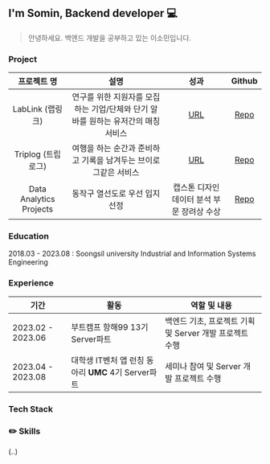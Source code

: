 <!-- <h3> Hi there <img src="https://github.com/ABSphreak/ABSphreak/blob/master/gifs/Hi.gif" width="20"></h3> -->

## I'm Somin, Backend developer 💻
> 안녕하세요. 백엔드 개발을 공부하고 있는 이소민입니다.

### Project

  |프로젝트 명|설명| 성과 | Github |
  |:----:|:----:|:----:|:----:|
  | LabLink (랩링크) | 연구를 위한 지원자를 모집하는 기업/단체와 단기 알바를 원하는 유저간의 매칭 서비스 | [URL](http://lablink.site) | [Repo](https://github.com/LabLink-Project/LabLink-BE)
  | Triplog (트립로그) | 여행을 하는 순간과 준비하고 기록을 남겨두는 브이로그같은 서비스 | [URL](http://13.125.234.1:3000) | [Repo](https://github.com/TripLog-project/TripLog_BE)|
  | Data Analytics Projects | 동작구 열선도로 우선 입지선정 | 캡스톤 디자인 데이터 분석 부문 장려상 수상 | [Repo]()

### Education
  2018.03 - 2023.08 : Soongsil university Industrial and Information Systems Engineering

### Experience
  |기간|활동|역할 및 내용|
  |---|----|---|
  |2023.02 - 2023.06|부트캠프 항해99 13기 Server파트|백엔드 기초, 프로젝트 기획 및 Server 개발 프로젝트 수행|
  |2023.04 - 2023.08|대학생 IT벤처 앱 런칭 동아리 **UMC** 4기 Server파트|세미나 참여 및 Server 개발 프로젝트 수행|


### Tech Stack

### ✏️ Skills
(..)



<!-- 

<br>

<div align="center">

[![Anurag's GitHub stats](https://github-readme-stats.vercel.app/api?username=thals0)](https://github.com/thals0) -->


<!--![Top Langs](https://github-readme-stats.vercel.app/api/top-langs/?username=thals0) -->
<!-- [![Top Langs](https://github-readme-stats.vercel.app/api/top-langs/?username=thals0&layout=compact)](https://github.com/anuraghazra/github-readme-stats) -->

<!-- <h3 align="center">🛠 Tech Stack 🛠</h3>
<p align="center">
  <img src="https://img.shields.io/badge/Python-3766AB?style=flat-square&logo=Python&logoColor=white"/></a>&nbsp 
  <img src="https://img.shields.io/badge/HTML5-E34F26?style=flat-square&logo=HTML5&logoColor=black"/></a>&nbsp
  <img src="https://img.shields.io/badge/CSS3-1572B6?style=flat-square&logo=CSS3&logoColor=black"/></a>&nbsp
  <img src="https://img.shields.io/badge/SASS-CC6699?style=flat-square&logo=SASS&logoColor=black"/></a>&nbsp
  <img src="https://img.shields.io/badge/Javascript-ffb13b?style=flat-square&logo=javascript&logoColor=white"/></a>&nbsp
  <img src="https://img.shields.io/badge/jQuery-0769AD?style=flat-square&logo=jQuery&logoColor=white"/></a>&nbsp
  <br> 
  <img src="https://img.shields.io/badge/Node.js-339933?style=flat-square&logo=Node.js&logoColor=white"/></a>&nbsp
  <img src="https://img.shields.io/badge/Mysql-E6B91E?style=flat-square&logo=MySql&logoColor=white"/></a>&nbsp
  <img src="https://img.shields.io/badge/Microsoft SQL Server-CC2927?style=flat-square&logo=MySql&logoColor=white"/></a>&nbsp
    <img src="https://img.shields.io/badge/MongoDB-47A248?style=flat-square&logo=MongoDB&logoColor=white"/></a>&nbsp
  <img src="https://img.shields.io/badge/React-61DAFB?style=flat-square&logo=React&logoColor=black"/></a>&nbsp
  <img src="https://img.shields.io/badge/Redux-764ABC?style=flat-square&logo=Redux&logoColor=black"/>&nbsp
  <img src="https://img.shields.io/badge/Bootstrap-7952B3?style=flat-square&logo=Bootstrap&logoColor=black"/></a>&nbsp
  <img src="https://img.shields.io/badge/GitHub-181717?style=flat-square&logo=GitHub&logoColor=white"/></a>&nbsp
  <br>
  <img src="https://img.shields.io/badge/Adobe Photoshop-31A8FF?style=flat-square&logo=Adobe Photoshop&logoColor=white"/></a>&nbsp
  <img src="https://img.shields.io/badge/Adobe Premiere Pro-9999FF?style=flat-square&logo=Adobe Premiere Pro&logoColor=white"/></a>&nbsp
  <img src="https://img.shields.io/badge/Figma-F24E1E?style=flat-square&logoColor=black" "Figma&logoColor=white"/></a>&nbsp
</p>
<br> 

[![Hits](https://hits.seeyoufarm.com/api/count/incr/badge.svg?url=https%3A%2F%2Fgithub.com%2Fthals0&count_bg=%23000000&title_bg=%23000000&icon=github.svg&icon_color=%23E7E7E7&title=GitHub&edge_flat=false)](https://hits.seeyoufarm.com)   [![Solved.acprofile](http://mazassumnida.wtf/api/mini/generate_badge?boj=thals0107)](https://solved.ac/thals0107)

</div> -->

<!--
**thals0/thals0** is a ✨ _special_ ✨ repository because its `README.md` (this file) appears on your GitHub profile.

Here are some ideas to get you started:

- 🔭 I’m currently working on ...
- 🌱 I’m currently learning ...
- 👯 I’m looking to collaborate on ...
- 🤔 I’m looking for help with ...
- 💬 Ask me about ...
- 📫 How to reach me: ...
- 😄 Pronouns: ...
- ⚡ Fun fact: ...
-->
